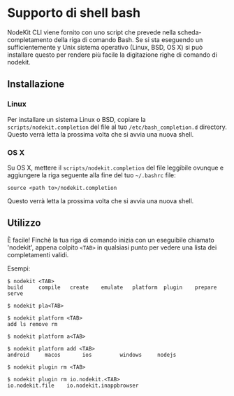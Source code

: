 <!--
#
# Licensed to OffGrid Networks (OGN) under one
# or more contributor license agreements.  See the NOTICE file
# distributed with this work for additional information
# regarding copyright ownership.  OGN licenses this file
# to you under the Apache License, Version 2.0 (the
# "License"); you may not use this file except in compliance
# with the License.  You may obtain a copy of the License at
# 
# http://apache.org/licenses/LICENSE-2.0
# 
# Unless required by applicable law or agreed to in writing,
# software distributed under the License is distributed on an
# "AS IS" BASIS, WITHOUT WARRANTIES OR CONDITIONS OF ANY
#  KIND, either express or implied.  See the License for the
# specific language governing permissions and limitations
# under the License.
#
-->

# Supporto di shell bash

NodeKit CLI viene fornito con uno script che prevede nella scheda-completamento della riga di comando Bash. Se si sta eseguendo un sufficientemente y Unix sistema operativo (Linux, BSD, OS X) si può installare questo per rendere più facile la digitazione righe di comando di nodekit.

## Installazione

### Linux

Per installare un sistema Linux o BSD, copiare la `scripts/nodekit.completion` del file al tuo `/etc/bash_completion.d` directory. Questo verrà letta la prossima volta che si avvia una nuova shell.

### OS X

Su OS X, mettere il `scripts/nodekit.completion` del file leggibile ovunque e aggiungere la riga seguente alla fine del tuo `~/.bashrc` file:

    source <path to>/nodekit.completion
    

Questo verrà letta la prossima volta che si avvia una nuova shell.

## Utilizzo

È facile! Finchè la tua riga di comando inizia con un eseguibile chiamato 'nodekit', appena colpito `<TAB>` in qualsiasi punto per vedere una lista dei completamenti validi.

Esempi:

    $ nodekit <TAB>
    build     compile   create    emulate   platform  plugin    prepare   serve
    
    $ nodekit pla<TAB>
    
    $ nodekit platform <TAB>
    add ls remove rm
    
    $ nodekit platform a<TAB>
    
    $ nodekit platform add <TAB>
    android     macos       ios         windows     nodejs
    
    $ nodekit plugin rm <TAB>
    
    $ nodekit plugin rm io.nodekit.<TAB>
    io.nodekit.file    io.nodekit.inappbrowser